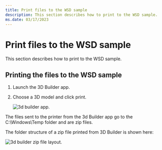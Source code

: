 ```yaml
---
title: Print files to the WSD sample
description: This section describes how to print to the WSD sample.
ms.date: 03/17/2023
---
```


# Print files to the WSD sample

This section describes how to print to the WSD sample.

## Printing the files to the WSD sample

1. Launch the 3D Builder app.

1. Choose a 3D model and click print.

    ![3d builder app.](images/wsd-app-16.png)

The files sent to the printer from the 3d Builder app go to the C:\\Windows\\Temp folder and are zip files.

The folder structure of a zip file printed from 3D Builder is shown here:

![3d builder zip file layout.](images/wsd-app-17.png)
